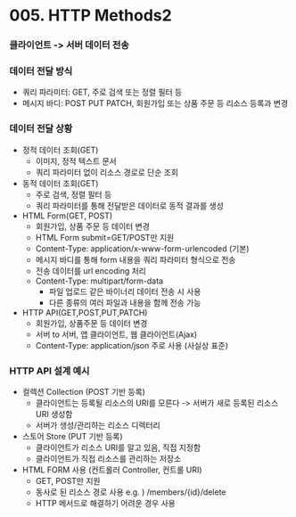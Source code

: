 # 005. HTTP Methods2

### 클라이언트 -> 서버 데이터 전송

### 데이터 전달 방식

- 쿼리 파라미터: GET, 주로 검색 또는 정렬 필터 등
- 메시지 바디: POST PUT PATCH, 회원가입 또는 상품 주문 등 리소스 등록과 변경

### 데이터 전달 상황

- 정적 데이터 조회(GET)
  - 이미지, 정적 텍스트 문서
  - 쿼리 파라미터 없이 리소스 경로로 단순 조회
- 동적 데이터 조회(GET)
  - 주로 검색, 정렬 필터 등
  - 쿼리 파라미터를 통해 전달받은 데이터로 동적 결과를 생성
- HTML Form(GET, POST)
  - 회원가입, 상품 주문 등 데이터 변경
  - HTML Form submit=GET/POST만 지원
  - Content-Type: application/x-www-form-urlencoded (기본)
  - 메시지 바디를 통해 form 내용을 쿼리 파라미터 형식으로 전송
  - 전송 데이터를 url encoding 처리
  - Content-Type: multipart/form-data
    - 파일 업로드 같은 바이너리 데이터 전송 시 사용
    - 다른 종류의 여러 파일과 내용을 함께 전송 가능
- HTTP API(GET,POST,PUT,PATCH)
  - 회원가입, 상품주문 등 데이터 변경
  - 서버 to 서버, 앱 클라이언트, 웹 클라이언트(Ajax)
  - Content-Type: application/json 주로 사용 (사실상 표준)

### HTTP API 설계 예시

- 컬렉션 Collection (POST 기반 등록)
  - 클라이언트는 등록될 리소스의 URI를 모른다 -> 서버가 새로 등록된 리소스 URI 생성함
  - 서버가 생성/관리하는 리소스 디렉터리
- 스토어 Store (PUT 기반 등록)
  - 클라이언트가 리소스 URI를 알고 있음, 직접 지정함
  - 클라이언트가 직접 리소스를 관리하는 저장소
- HTML FORM 사용 (컨트롤러 Controller, 컨트롤 URI)
  - GET, POST만 지원
  - 동사로 된 리소스 경로 사용 e.g. ) /members/{id}/delete
  - HTTP 메서드로 해결하기 어려운 경우 사용
